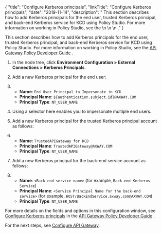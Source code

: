 {
"title": "Configure Kerberos principals",
"linkTitle": "Configure Kerberos principals",
"date": "2019-11-14",
"description": " This section describes how to add Kerberos principals for the end user, trusted Kerberos principal, and back-end Kerberos service for KCD using Policy Studio. For more information on working in Policy Studio, see the \\n \\n \\n ."
}
﻿

This section describes how to add Kerberos principals for the end user, trusted Kerberos principal, and back-end Kerberos service for KCD using Policy Studio. For more information on working in Policy Studio, see the
[API Gateway Policy Developer Guide](/bundle/APIGateway_77_PolicyDevGuide_allOS_en_HTML5/)
.

1.  In the node tree, click **Environment Configuration > External Connections > Kerberos Principals**.
2.  Add a new Kerberos principal for the end user:
3.  -   **Name**: `End User Principal to Impersonate in KCD`
    -   **Principal Name**: `${authentication.subject.id}@AXWAY.COM`
    -   **Principal Type**: `NT_USER_NAME`

4.  Using a selector here enables you to impersonate multiple end users.
5.  Add a new Kerberos principal for the trusted Kerberos principal account as follows:
6.  -   **Name**: `TrustedAPIGateway for KCD`
    -   **Principal Name**: `TrustedAPIGateway@AXWAY.COM`
    -   **Principal Type**: `NT_USER_NAME`

7.  Add a new Kerberos principal for the back-end service account as follows:
8.  -   **Name**: `<Back-end service name>` (for example, `Back-end Kerberos Service`)
    -   **Principal Name**: `<Service Principal Name for the back-end service>` (for example, `HOST/BackEndService.axway.com@AXWAY.COM`)
    -   **Principal Type**: `NT_USER_NAME`

For more details on the fields and options in this configuration window, see
[Configure Kerberos principals](/csh?context=612&product=prod-api-gateway-77)
in the
[API Gateway Policy Developer Guide](/bundle/APIGateway_77_PolicyDevGuide_allOS_en_HTML5/)
.

For the next steps, see [Configure API Gateway](gw_configuration_CD.htm).
